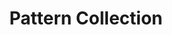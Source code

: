 ---
title: Pattern Collection # Collection Name
layout: collection
permalink: /patterns/
collection: patterns
entries_layout: grid
classes: wide
---